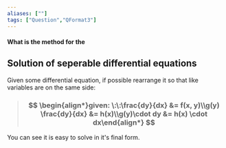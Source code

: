 ```yaml
---
aliases: [""]
tags: ["Question","QFormat3"]
---
```


#### What is the method for the
## Solution of seperable differential equations

Given some differential equation, if possible rearrange it so that like variables are on the same side:

> ### $$ \begin{align*}given: \:\:\frac{dy}{dx} &= f(x, y)\\g(y) \frac{dy}{dx} &= h(x)\\g(y)\cdot dy &= h(x) \cdot dx\end{align*} $$ 

You can see it is easy to solve in it's final form.


